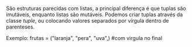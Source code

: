 São estruturas parecidas com listas, a principal diferença é que tuplas são imutáveis, enquanto listas são mutáveis.
Podemos criar tuplas através da classe *tuple*, ou colocando valores separados por vírgula dentro de parenteses. 

Exemplo:
frutas = ("laranja", "pera", "uva",) #com virgula no final